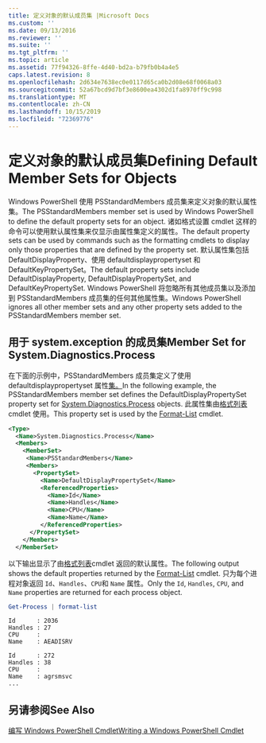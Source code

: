 ```yaml
---
title: 定义对象的默认成员集 |Microsoft Docs
ms.custom: ''
ms.date: 09/13/2016
ms.reviewer: ''
ms.suite: ''
ms.tgt_pltfrm: ''
ms.topic: article
ms.assetid: 77f94326-8ffe-4d40-bd2a-b79fb0b4a4e5
caps.latest.revision: 8
ms.openlocfilehash: 2d634e7638ec0e0117d65ca0b2d08e68f0068a03
ms.sourcegitcommit: 52a67bcd9d7bf3e8600ea4302d1fa8970ff9c998
ms.translationtype: MT
ms.contentlocale: zh-CN
ms.lasthandoff: 10/15/2019
ms.locfileid: "72369776"
---
```

# <a name="defining-default-member-sets-for-objects"></a><span data-ttu-id="088fd-102">定义对象的默认成员集</span><span class="sxs-lookup"><span data-stu-id="088fd-102">Defining Default Member Sets for Objects</span></span>

<span data-ttu-id="088fd-103">Windows PowerShell 使用 PSStandardMembers 成员集来定义对象的默认属性集。</span><span class="sxs-lookup"><span data-stu-id="088fd-103">The PSStandardMembers member set is used by Windows PowerShell to define the default property sets for an object.</span></span> <span data-ttu-id="088fd-104">诸如格式设置 cmdlet 这样的命令可以使用默认属性集来仅显示由属性集定义的属性。</span><span class="sxs-lookup"><span data-stu-id="088fd-104">The default property sets can be used by commands such as the formatting cmdlets to display only those properties that are defined by the property set.</span></span> <span data-ttu-id="088fd-105">默认属性集包括 DefaultDisplayProperty、使用 defaultdisplaypropertyset 和 DefaultKeyPropertySet。</span><span class="sxs-lookup"><span data-stu-id="088fd-105">The default property sets include DefaultDisplayProperty, DefaultDisplayPropertySet, and DefaultKeyPropertySet.</span></span> <span data-ttu-id="088fd-106">Windows PowerShell 将忽略所有其他成员集以及添加到 PSStandardMembers 成员集的任何其他属性集。</span><span class="sxs-lookup"><span data-stu-id="088fd-106">Windows PowerShell ignores all other member sets and any other property sets added to the PSStandardMembers member set.</span></span>

## <a name="member-set-for-systemdiagnosticsprocess"></a><span data-ttu-id="088fd-107">用于 system.exception 的成员集</span><span class="sxs-lookup"><span data-stu-id="088fd-107">Member Set for System.Diagnostics.Process</span></span>

<span data-ttu-id="088fd-108">在下面的示例中，PSStandardMembers 成员集定义了使用 defaultdisplaypropertyset 属性[集。](/dotnet/api/System.Diagnostics.Process)</span><span class="sxs-lookup"><span data-stu-id="088fd-108">In the following example, the PSStandardMembers member set defines the DefaultDisplayPropertySet property set for [System.Diagnostics.Process](/dotnet/api/System.Diagnostics.Process) objects.</span></span> <span data-ttu-id="088fd-109">此属性集由[格式列表](/powershell/module/Microsoft.PowerShell.Utility/Format-List)cmdlet 使用。</span><span class="sxs-lookup"><span data-stu-id="088fd-109">This property set is used by the [Format-List](/powershell/module/Microsoft.PowerShell.Utility/Format-List) cmdlet.</span></span>

```xml
<Type>
  <Name>System.Diagnostics.Process</Name>
  <Members>
    <MemberSet>
     <Name>PSStandardMembers</Name>
     <Members>
       <PropertySet>
         <Name>DefaultDisplayPropertySet</Name>
         <ReferencedProperties>
           <Name>Id</Name>
           <Name>Handles</Name>
           <Name>CPU</Name>
           <Name>Name</Name>
         </ReferencedProperties>
      </PropertySet>
    </Members>
  </MemberSet>
```

<span data-ttu-id="088fd-110">以下输出显示了由[格式列表](/powershell/module/Microsoft.PowerShell.Utility/Format-List)cmdlet 返回的默认属性。</span><span class="sxs-lookup"><span data-stu-id="088fd-110">The following output shows the default properties returned by the [Format-List](/powershell/module/Microsoft.PowerShell.Utility/Format-List) cmdlet.</span></span> <span data-ttu-id="088fd-111">只为每个进程对象返回 `Id`、`Handles`、`CPU`和 `Name` 属性。</span><span class="sxs-lookup"><span data-stu-id="088fd-111">Only the `Id`, `Handles`, `CPU`, and `Name` properties are returned for each process object.</span></span>

```powershell
Get-Process | format-list
```

```output
Id      : 2036
Handles : 27
CPU     :
Name    : AEADISRV

Id      : 272
Handles : 38
CPU     :
Name    : agrsmsvc
...
```

## <a name="see-also"></a><span data-ttu-id="088fd-112">另请参阅</span><span class="sxs-lookup"><span data-stu-id="088fd-112">See Also</span></span>

[<span data-ttu-id="088fd-113">编写 Windows PowerShell Cmdlet</span><span class="sxs-lookup"><span data-stu-id="088fd-113">Writing a Windows PowerShell Cmdlet</span></span>](./writing-a-windows-powershell-cmdlet.md)
